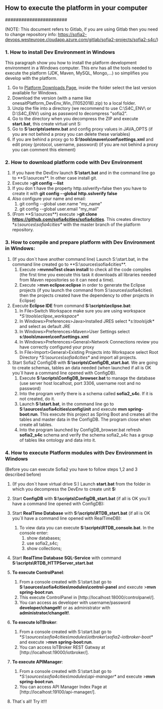 ## How to execute the platform in your computer
#######################

(NOTE: This document refers to Gitlab, if you are using Gitlab then you need to change repository info: https://sofia2-devops.westeurope.cloudapp.azure.com/gitlab/sofia2-projects/sofia2-s4c/)

### 1. How to install Dev Environment in Windows
This paragraph show you how to install the platform development environment in a Windows computer. This env has all the tools needed to execute the platform (JDK, Maven, MySQL, Mongo,...) so simplifies you develop with the platform.
1. Go to [Platform Downloads Page](http://sofia2.com/downloads/index.html), inside the folder select the last version available for Windows.
2. Download the version (with a name like onesaitPlatform_DevEnv_Win_(11052018).zip) to a local folder.
3.  Unzip the file into a directory (we recommend to use C:\S4C_ENV\ or D:\S4C_ENV\) using as password to decompress "sofia2".
3. Go to the directory when you decompress the ZIP and execute **start.bat**, this create virtual unit S:
4. Go to **S:\scripts\setenv.bat** and config proxy values in JAVA_OPTS (if you are not behind a proxy you can delete these variables)
5. If you are behind a proxy go to **S:\tools\maven\conf\settings.xml** and edit proxy (protocol, username, password) (if you are not behind a proxy you can comment this element)

### 2. How to download platform code with Dev Environment
1. If you have the DevEnv launch **S:\start.bat** and in the command line go to **S:\sources\**. In other case install git.
2. Execute >**git config --list**
3. If you don´t have the property http.sslverify=false then you have to create it with **git config --global http.sslverify false**
4. Also configure your name and email:
	1. git config --global user.name "my_name"
	2. git config --global user.email "my_mail"
5. (From **S:\sources\**) execute >**git clone https://github.com/sofia4cities/sofia4cities**. This creates directory **s:\sources\sofia4cities\** with the master branch of the platform repository.

### 3. How to compile and prepare platform with Dev Environment in Windows:
1. (If you don´t have another command line) Launch S:\start.bat, in the command line created go to **S:\sources\sofia4cities\**.
	1. Execute >**mvnnoTest clean install** to check all the code compiles (the first time you execute this task it downloads all libraries needed from Maven repositories so it can need a time).
	3. Execute >**mvn eclipse:eclipse** in order to generate the Eclipse projects (if you launch the command from S:\sources\sofia4cities\ then the projects created have the dependency to other projects in Eclipse)
2. Execute **Eclipse IDE** from command **S:\scripts\eclipse.bat**:
	1. In File>Switch Workspace make sure you are using workspace **S:\tools\eclipse_workspace\**
	2. In Windows>Preferences>Java>Installed JRES select **s:\tools\jdk\** and select as default JRE
	3. In Windows>Preferences>Maven>User Settings select **s:\tools\maven\conf\settings.xml**
	4. In Windows>Preferences>General>Network Connections review you have correctly configured your proxy
	5. In File>Import>General>Existing Projects into Workspace select Root Directory **S:\sources\sofia4cities\** and import all projects.
3. Start Sofia2 ConfigDB with **S:\scripts\ConfigDB_start.bat**. We are going to create schemas, tables an data needed (when launched if all is OK you´ll have a command line opened with ConfigDB).
	1. Execute **S:\scripts\ConfigDB_browser.bat** to manage the database (use server host localhost, port 3306, username root and no password)
	2. Into the program verify there is a schema called **sofia2_s4c**. If it is not created, do it.
	3.  Launch **S:\start.bat**, in the command line go to **S:\sources\sofia4cities\config\init** and execute **mvn spring-boot:run**. This execute this project as Spring Boot and creates all the tables and master data in the ConfigDB. The program close when create all tables.
	1. Into the program launched by ConfigDB_browser.bat refresh **sofia2_s4c** schema and verify the schema sofia2_s4c has a group of tables like ontology and data into it.

### 4. How to execute Platform modules with Dev Environment in Windows 
(Before you can execute Sofia2 you have to follow steps 1,2 and 3 described before)
1. (If you don´t have virtual drive S:) Launch **start.bat** from the folder in which you decompress the DevEnv to create unit **S:**
2. Start **ConfigDB** with **S:\scripts\ConfigDB_start.bat** (if all is OK you´ll have a command line opened with ConfigDB):
3. Start **RealTime Database** with **S:\scripts\RTDB_start.bat** 
(if all is OK you´ll have a command line opened with RealTimeDB):
	1. To view data you can execute **S:\scripts\RTDB_console.bat**. In the console enter:
		1. show databases;
		2. use sofia2_s4c;
		3. show collections;
4. Start **RealTime Database SQL-Service** with command **S:\scripts\RTDB_HTTPServer_start.bat**
5. **To execute ControlPanel**:
	1. From a console created with S:\start.bat go to **S:\sources\sofia4cities\modules\control-panel** and execute >**mvn spring-boot:run**.
	2. This execute ControlPanel in [http://localhost:18000/controlpanel/].
	3. You can access as developer with username/password **developer/changeIt!** or as administrator with **administrator/changeIt!**.

6. **To execute IoTBroker**:
	1. From a console created with S:\start.bat go to **S:\sources\sofia4cities\modules\iotbroker\sofia2-iotbroker-boot\** and execute >**mvn spring-boot:run**.
	2. You can access IoTBroker REST Gatway at  [http://localhost:19000/iotbroker/].

6. **To execute APIManager**:
	1. From a console created with S:\start.bat go to **S:\sources\sofia4cities\modules\api-manager\** and execute >**mvn spring-boot:run**.
	2. You can access API Manager Index Page at  [http://localhost:19100/api-manager/].

7. That´s all! Try it!!!